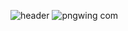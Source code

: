 ![header](https://capsule-render.vercel.app/api?type=egg&color=auto&height=300&section=header&text=buz321%20)
![pngwing com](https://user-images.githubusercontent.com/107760647/188753630-14d22da8-4519-47fc-822f-e097f2f1ec74.png)

<!--
**buz321/buz321** is a ✨ _special_ ✨ repository because its `README.md` (this file) appears on your GitHub profile.

Here are some ideas to get you started:

- 🔭 I’m currently working on ...
- 🌱 I’m currently learning ...
- 👯 I’m looking to collaborate on ...
- 🤔 I’m looking for help with ...
- 💬 Ask me about ...
- 📫 How to reach me: ...
- 😄 Pronouns: ...
- ⚡ Fun fact: ...
-->
